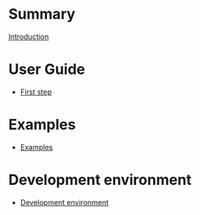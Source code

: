 # Summary

[Introduction](README.md)

# User Guide

- [First step](./user-guide/first_step.md)

# Examples

- [Examples](./examples/README.md)

# Development environment

- [Development environment](./development/README.md)